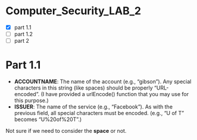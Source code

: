# Computer_Security_LAB_2

- [x] part 1.1
- [ ] part 1.2
- [ ] part 2

# Part 1.1
* **ACCOUNTNAME**: The name of the account (e.g., “gibson”). Any special characters in this string (like spaces) should be properly “URL-encoded”. (I have provided a urlEncode() function that you may use for this purpose.)
* **ISSUER**: The name of the service (e.g., “Facebook”). As with the previous field, all special characters must be encoded. (e.g., “U of T” becomes “U%20of%20T”.)

Not sure if we need to consider the **space** or not.
